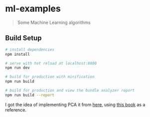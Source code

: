 # ml-examples

> Some Machine Learning algorithms

## Build Setup

``` bash
# install dependencies
npm install

# serve with hot reload at localhost:8080
npm run dev

# build for production with minification
npm run build

# build for production and view the bundle analyzer report
npm run build --report
```

I got the idea of implementing PCA it from [here](https://users.humboldt.edu/rizzardi/Data.dir/BirdLengWingMass.txt), using [this book](http://www.math.union.edu/~jaureguj/PCA.pdf) as a reference.
